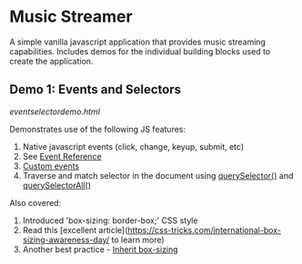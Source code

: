 Music Streamer
===============

A simple vanilla javascript application that provides music streaming capabilities.
Includes demos for the individual building blocks used to create the application.

Demo 1: Events and Selectors
----------------------------
*eventselectordemo.html*

Demonstrates use of the following JS features:

1. Native javascript events (click, change, keyup, submit, etc)
  1. See [Event Reference](https://developer.mozilla.org/en-US/docs/Web/Events)
2. [Custom events](https://developer.mozilla.org/en-US/docs/Web/Guide/Events/Creating_and_triggering_events)
3. Traverse and match selector in the document using [querySelector()](https://developer.mozilla.org/en-US/docs/Web/API/Document/querySelector)
  and [querySelectorAll()](https://developer.mozilla.org/en-US/docs/Web/API/Document/querySelectorAll)
        
Also covered:

1. Introduced 'box-sizing: border-box;' CSS style
  1. Read this [excellent article](https://css-tricks.com/international-box-sizing-awareness-day/ to learn more)
  2. Another best practice - [Inherit box-sizing](https://css-tricks.com/inheriting-box-sizing-probably-slightly-better-best-practice/)
